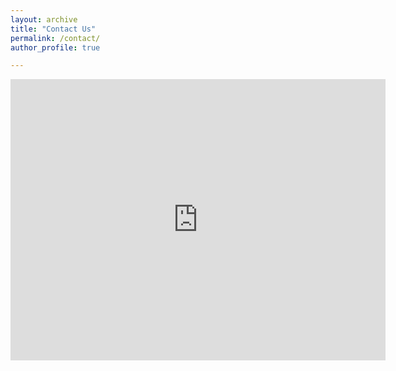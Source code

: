 ```yaml
---
layout: archive
title: "Contact Us"
permalink: /contact/
author_profile: true

---
```


<iframe
    src="http://118.25.75.221/map2.html"
    width="600"
    height="450"
    frameborder="0"
    style="border:0"
    allowfullscreen></iframe>
